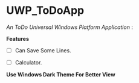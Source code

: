 # UWP_ToDoApp

*An ToDo Universal Windows Platform Application* :

**Features**
- [ ] Can Save Some Lines.
- [ ] Calculator.


**Use Windows Dark Theme For Better View**
